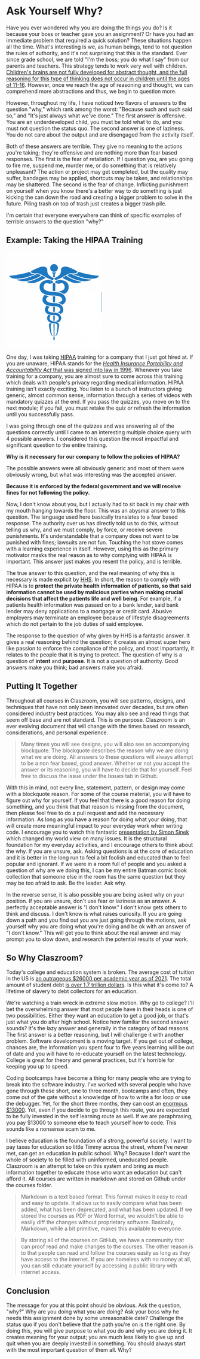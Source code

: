 # Ask Yourself Why?

Have you ever wondered why you are doing the things you do? Is it because your boss or teacher gave you an assignment? Or have you had an immediate problem that required a quick solution? These situations happen all the time. What's interesting is we, as human beings, tend to not question the rules of authority, and it's not surprising that this is the standard. Ever since grade school, we are told "I'm the boss; you do what I say" from our parents and teachers. This strategy tends to work very well with children. [Children's brains are not fully developed for abstract thought, and the full reasoning for this type of thinking does not occur in children until the ages of 11-16](https://www.goodtherapy.org/blog/psychpedia/abstract-thinking). However, once we reach the age of reasoning and thought, we can comprehend more abstractions and thus, we begin to question more.

However, throughout my life, I have noticed two flavors of answers to the question "why," which rank among the worst: "Because such and such said so," and "It's just always what we've done." The first answer is offensive. You are an underdeveloped child, you must be told what to do, and you must not question the status quo. The second answer is one of laziness. You do not care about the output and are disengaged from the activity itself.

Both of these answers are terrible. They give no meaning to the actions you're taking; they're offensive and are nothing more than fear based responses. The first is the fear of retaliation. If I question you, are you going to fire me, suspend me, murder me, or do something that is relatively unpleasant? The action or project may get completed, but the quality may suffer, bandages may be applied, shortcuts may be taken, and relationships may be shattered. The second is the fear of change. Inflicting punishment on yourself when you know there's a better way to do something is just kicking the can down the road and creating a bigger problem to solve in the future. Piling trash on top of trash just creates a bigger trash pile.

I'm certain that everyone everywhere can think of specific examples of terrible answers to the question "why?"

## Example: Taking the HIPAA Training

![HIPAA](../../media/jpeg/hipaa-256x256.jpg)

One day, I was taking [HIPAA](https://www.hhs.gov/hipaa/index.html) training for a company that I just got hired at. If you are unaware, HIPAA stands for the [_Health Insurance Portability and Accountability Act_ that was signed into law in 1996](https://www.hipaaguide.net/hipaa-for-dummies/). Whenever you take training for a company, you are almost sure to come across this training which deals with people's privacy regarding medical information. HIPAA training isn't exactly exciting. You listen to a bunch of instructors giving generic, almost common sense, information through a series of videos with mandatory quizzes at the end. If you pass the quizzes, you move on to the next module; if you fail, you must retake the quiz or refresh the information until you successfully pass.

I was going through one of the quizzes and was answering all of the questions correctly until I came to an interesting multiple choice query with 4 possible answers. I considered this question the most impactful and significant question to the entire training.

**Why is it necessary for our company to follow the policies of HIPAA?**

The possible answers were all obviously generic and most of them were obviously wrong, but what was interesting was the accepted answer.

**Because it is enforced by the federal government and we will receive fines for not following the policy.**

Now, I don't know about you, but I actually had to sit back in my chair with my mouth hanging towards the floor. This was an abysmal answer to this question. The language used here basically translates to a fear based response. The authority over us has directly told us to do this, without telling us why, and we must comply, by force, or receive severe punishments. It's understandable that a company does not want to be punished with fines; lawsuits are not fun. Touching the hot stove comes with a learning experience in itself. However, using this as the primary motivator masks the real reason as to why complying with HIPAA is important. This answer just makes you resent the policy, and is terrible.

The true answer to this question, and the real meaning of why this is necessary is made explicit by [HHS](https://www.hhs.gov/hipaa/for-professionals/faq/188/why-is-the-privacy-rule-needed/index.html). In short, the reason to comply with HIPAA is to **protect the private health information of patients, so that said information cannot be used by malicious parties when making crucial decisions that affect the patients life and well being**. For example, if a patients health information was passed on to a bank lender, said bank lender may deny applications to a mortgage or credit card. Abusive employers may terminate an employee because of lifestyle disagreements which do not pertain to the job duties of said employee.

The response to the question of why given by HHS is a fantastic answer. It gives a real reasoning behind the question; it creates an almost super hero like passion to enforce the compliance of the policy, and most importantly, it relates to the people that it is trying to protect. The question of why is a question of **intent** and **purpose**. It is not a question of authority. Good answers make you think; bad answers make you afraid.

## Putting It Together

Throughout all courses in Claszroom, you will see patterns, designs, and techniques that have not only been innovated over decades, but are often considered industry best practices. You may also see and read things that seem off base and are not standard. This is on purpose. Claszroom is an ever evolving document that will change with the times based on research, considerations, and personal experience.

> Many times you will see designs, you will also see an accompanying blockquote. The blockquote describes the reason why we are doing what we are doing. All answers to these questions will always attempt to be a non fear based, good answer. Whether or not you accept the answer or its reasoning, you will have to decide that for yourself. Feel free to discuss the issue under the Issues tab in Github.

With this in mind, not every line, statement, pattern, or design may come with a blockquote reason. For some of the course material, you will have to figure out why for yourself. If you feel that there is a good reason for doing something, and you think that that reason is missing from the document, then please feel free to do a pull request and add the necessary information. As long as you have a reason for doing what your doing, that will create more meaningful impact to your everyday work when writing code. I encourage you to watch this fantastic [presentation by Simon Sinek](https://www.youtube.com/watch?v=u4ZoJKF_VuA&ab_channel=TEDxTalks) which changed my world view on many issues. It is the structural foundation for my everyday activities, and I encourage others to think about the why. If you are unsure, ask. Asking questions is at the core of education and it is better in the long run to feel a bit foolish and educated than to feel popular and ignorant. If we were in a room full of people and you asked a question of why are we doing this, I can be my entire Batman comic book collection that someone else in the room has the same question but they may be too afraid to ask. Be the leader. Ask why.

In the reverse sense, it is also possible you are being asked why on your position. If you are unsure, don't use fear or laziness as an answer. A perfectly acceptable answer is "I don't know." I don't know gets others to think and discuss. I don't know is what raises curiosity. If you are going down a path and you find out you are just going through the motions, ask yourself why you are doing what you're doing and be ok with an answer of "I don't know." This will get you to think about the real answer and may prompt you to slow down, and research the potential results of your work.

## So Why Claszroom?

Today's college and education system is broken. The average cost of tuition in the US is [an outrageous $26000 per academic year as of 2021](https://educationdata.org/average-cost-of-college). The total amount of student debt [is over 1.7 trillion dollars](https://studentloanhero.com/student-loan-debt-statistics/). Is this what it's come to? A lifetime of slavery to debt collectors for an education.

We're watching a train wreck in extreme slow motion. Why go to college? I'll bet the overwhelming answer that most people have in their heads is one of two possibilities. Either they want an education to get a good job, or that's just what you do after high school. Notice how familiar the second answer sounds? It's the lazy answer and generally in the category of bad reasons. The first answer is a better reasoning, but I will challenge it with another problem. Software development is a moving target. If you get out of college, chances are, the information you spent four to five years learning will be out of date and you will have to re-educate yourself on the latest technology. College is great for theory and general practices, but it's horrible for keeping you up to speed.

Coding bootcamps have become a thing for many people who are trying to break into the software industry. I've worked with several people who have gone through these short, one to three month, bootcamps and often, they come out of the gate without a knowledge of how to write a for loop or use the debugger. Yet, for the short three months, they can cost an [enormous $13000](https://www.coursereport.com/blog/coding-bootcamp-cost-comparison-full-stack-immersives#:~:text=While%20the%20average%20full%2Dtime,deferred%20tuition%20or%20offer%20ISAs). Yet, even if you decide to go through this route, you are expected to be fully invested in the self learning route as well. If we are paraphrasing, you pay $13000 to someone else to teach yourself how to code. This sounds like a nonsense scam to me.

I believe education is the foundation of a strong, powerful society. I want to pay taxes for education so little Timmy across the street, whom I've never met, can get an education in public school. Why? Because I don't want the whole of society to be filled with uninformed, uneducated people. Claszroom is an attempt to take on this system and bring as much information together to educate those who want an education but can't afford it. All courses are written in markdown and stored on Github under the courses folder.

> Markdown is a text based format. This format makes it easy to read and easy to update. It allows us to easily compare what has been added, what has been deprecated, and what has been updated. If we stored the courses as PDF or Word format, we wouldn't be able to easily diff the changes without proprietary software. Basically, Markdown, while a bit primitive, makes this available to everyone.

> By storing all of the courses on GitHub, we have a community that can proof read and make changes to the courses. The other reason is to that people can read and follow the courses easily as long as they have access to the internet. If you are homeless with no money at all, you can still educate yourself by accessing a public library with internet access.

## Conclusion

The message for you at this point should be obvious. Ask the question, "why?" Why are you doing what you are doing? Ask your boss why he needs this assignment done by some unreasonable date? Challenge the status quo if you don't believe that the path you're on is the right one. By doing this, you will give purpose to what you do and why you are doing it. It creates meaning for your output; you are much less likely to give up and quit when you are deeply invested in something. You should always start with the most important question of them all. Why?
